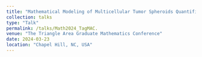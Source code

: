```yaml
---
title: "Mathematical Modeling of Multicellular Tumor Spheroids Quantifies Inter-Patient and Intra-Tumor Heterogeneity"
collection: talks
type: "Talk"
permalink: /talks/Math2024_TagMAC.
venue: "The Triangle Area Graduate Mathematics Conference"
date: 2024-03-23
location: "Chapel Hill, NC, USA"
---
```


